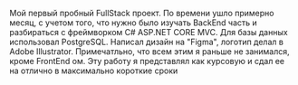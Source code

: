 Мой первый пробный FullStack проект. По времени ушло примерно месяц, с учетом того, что нужно было изучать BackEnd часть и разбираться с фреймворком C# ASP.NET CORE MVC. Для базы данных использовал PostgreSQL. Написал дизайн на "Figma", логотип делал в Adobe Illustrator. Примечатльно, что всем этим я раньше не занимался, кроме FrontEnd ом. Эту работу я представлял как курсовую и сдал ее на отлично в максимально короткие сроки
